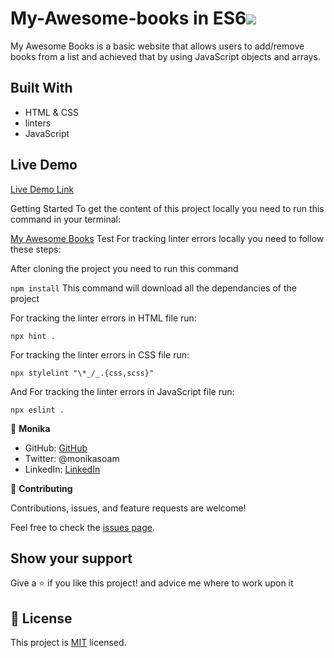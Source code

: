 # My-Awesome-books in ES6![](https://img.shields.io/badge/Microverse-blueviolet)


My Awesome Books is a basic website that allows users to add/remove books from a list and achieved that by using JavaScript objects and arrays.


## Built With

- HTML & CSS
- linters
- JavaScript

## Live Demo
[Live Demo Link]( https://monika-soam.github.io/My-Awesome-books/)


Getting Started
To get the content of this project locally you need to run this command in your terminal:

[My Awesome Books](https://github.com/monika-soam/My-Awesome-books)
Test For tracking linter errors locally you need to follow these steps:

After cloning the project you need to run this command

`npm install` This command will download all the dependancies of the project

For tracking the linter errors in HTML file run:

`npx hint .`

For tracking the linter errors in CSS file run:

`npx stylelint "\*_/_.{css,scss}"`

And For tracking the linter errors in JavaScript file run:

`npx eslint .`

 


👤 **Monika**

- GitHub: [GitHub](https://github.com/monika-soam)
- Twitter: @monikasoam
- LinkedIn: [LinkedIn](linkedin.com/in/monika-soam-✓-16b59925)




🤝 **Contributing**

Contributions, issues, and feature requests are welcome!

Feel free to check the [issues page](https://github.com/monika-soam/My-Awesome-books/issues).

## Show your support

Give a ⭐️ if you like this project! and advice me where to work upon it


## 📝 License

This project is [MIT](./MIT.md) licensed.

